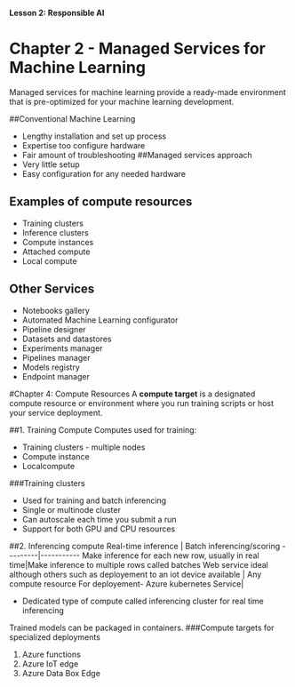 **Lesson 2: Responsible AI**

# Chapter 2 - Managed Services for Machine Learning
Managed services for machine learning provide a ready-made environment that is pre-optimized for your machine learning development.

##Conventional Machine Learning
- Lengthy installation and set up process
- Expertise too configure hardware
- Fair amount of troubleshooting
##Managed services approach
- Very little setup
- Easy configuration for any needed hardware


## Examples of compute resources
- Training clusters
- Inference clusters
- Compute instances
- Attached compute
- Local compute

## Other Services
- Notebooks gallery
- Automated Machine Learning configurator
- Pipeline designer
- Datasets and datastores
- Experiments manager
- Pipelines manager
- Models registry
- Endpoint manager

#Chapter 4: Compute Resources
A **compute target** is a designated compute resource or environment where you run training scripts or host your service deployment.

##1. Training Compute
Computes used for training:
- Training clusters - multiple nodes
- Compute instance
- Localcompute

###Training clusters
- Used for training and batch inferencing
- Single or multinode cluster
- Can autoscale each time you submit a run
- Support for both GPU and CPU resources

##2. Inferencing compute
Real-time inference  | Batch inferencing/scoring
---------|-----------
Make inference for each new row, usually in real time|Make inference to multiple rows called batches
Web service ideal although others such as deployement to an iot device available | Any compute resource
For deployement- Azure kubernetes Service| 
- Dedicated type of compute called inferencing cluster for real time inferencing

Trained models can be packaged in containers.
###Compute targets for specialized deployments
1. Azure functions
2. Azure IoT edge
3. Azure Data Box Edge

